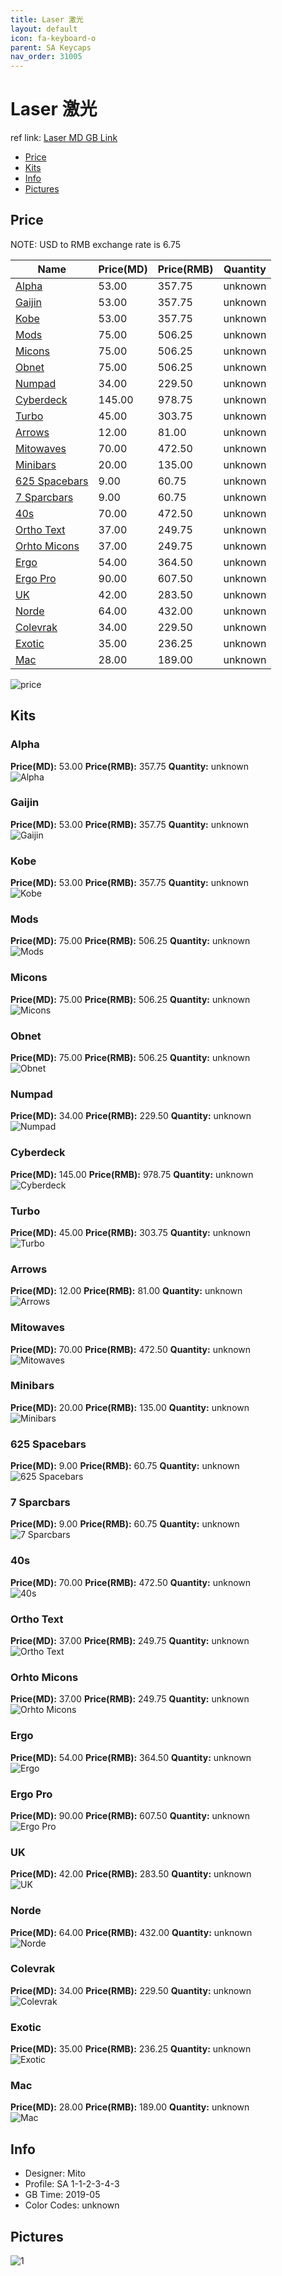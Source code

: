 ```yaml
---
title: Laser 激光
layout: default
icon: fa-keyboard-o
parent: SA Keycaps
nav_order: 31005
---
```


# Laser 激光

ref link: [Laser MD GB Link](https://drop.com/buy/drop-mito-sa-laser-custom-keycap-set)

* [Price](#price)
* [Kits](#kits)
* [Info](#info)
* [Pictures](#pictures)


## Price  
NOTE: USD to RMB exchange rate is 6.75

| Name          | Price(MD)    |  Price(RMB) | Quantity |
| ------------- | ------------ |  ---------- | -------- |
|[Alpha](#alpha)|53.00|357.75|unknown|
|[Gaijin](#gaijin)|53.00|357.75|unknown|
|[Kobe](#kobe)|53.00|357.75|unknown|
|[Mods](#mods)|75.00|506.25|unknown|
|[Micons](#micons)|75.00|506.25|unknown|
|[Obnet](#obnet)|75.00|506.25|unknown|
|[Numpad](#numpad)|34.00|229.50|unknown|
|[Cyberdeck](#cyberdeck)|145.00|978.75|unknown|
|[Turbo](#turbo)|45.00|303.75|unknown|
|[Arrows](#arrows)|12.00|81.00|unknown|
|[Mitowaves](#mitowaves)|70.00|472.50|unknown|
|[Minibars](#minibars)|20.00|135.00|unknown|
|[625 Spacebars](#625-spacebars)|9.00|60.75|unknown|
|[7 Sparcbars](#7-sparcbars)|9.00|60.75|unknown|
|[40s](#40s)|70.00|472.50|unknown|
|[Ortho Text](#ortho-text)|37.00|249.75|unknown|
|[Orhto Micons](#orhto-micons)|37.00|249.75|unknown|
|[Ergo](#ergo)|54.00|364.50|unknown|
|[Ergo Pro](#ergo-pro)|90.00|607.50|unknown|
|[UK](#uk)|42.00|283.50|unknown|
|[Norde](#norde)|64.00|432.00|unknown|
|[Colevrak](#colevrak)|34.00|229.50|unknown|
|[Exotic](#exotic)|35.00|236.25|unknown|
|[Mac](#mac)|28.00|189.00|unknown|

<img src="{{ 'assets/images/sa-keycaps/laser/price.jpg' | relative_url }}" alt="price" class="image featured">


## Kits
### Alpha
**Price(MD):** 53.00    **Price(RMB):** 357.75    **Quantity:** unknown  
<img src="{{ 'assets/images/sa-keycaps/laser/kits_pics/alphas.jpg' | relative_url }}" alt="Alpha" class="image featured">

### Gaijin
**Price(MD):** 53.00    **Price(RMB):** 357.75    **Quantity:** unknown  
<img src="{{ 'assets/images/sa-keycaps/laser/kits_pics/gaijin.jpg' | relative_url }}" alt="Gaijin" class="image featured">

### Kobe
**Price(MD):** 53.00    **Price(RMB):** 357.75    **Quantity:** unknown  
<img src="{{ 'assets/images/sa-keycaps/laser/kits_pics/kobe.jpg' | relative_url }}" alt="Kobe" class="image featured">

### Mods
**Price(MD):** 75.00    **Price(RMB):** 506.25    **Quantity:** unknown  
<img src="{{ 'assets/images/sa-keycaps/laser/kits_pics/mods.jpg' | relative_url }}" alt="Mods" class="image featured">

### Micons
**Price(MD):** 75.00    **Price(RMB):** 506.25    **Quantity:** unknown  
<img src="{{ 'assets/images/sa-keycaps/laser/kits_pics/micons.jpg' | relative_url }}" alt="Micons" class="image featured">

### Obnet
**Price(MD):** 75.00    **Price(RMB):** 506.25    **Quantity:** unknown  
<img src="{{ 'assets/images/sa-keycaps/laser/kits_pics/obnet.png' | relative_url }}" alt="Obnet" class="image featured">

### Numpad
**Price(MD):** 34.00    **Price(RMB):** 229.50    **Quantity:** unknown  
<img src="{{ 'assets/images/sa-keycaps/laser/kits_pics/numpad.jpg' | relative_url }}" alt="Numpad" class="image featured">

### Cyberdeck
**Price(MD):** 145.00    **Price(RMB):** 978.75    **Quantity:** unknown  
<img src="{{ 'assets/images/sa-keycaps/laser/kits_pics/cyberdeck.jpg' | relative_url }}" alt="Cyberdeck" class="image featured">

### Turbo
**Price(MD):** 45.00    **Price(RMB):** 303.75    **Quantity:** unknown  
<img src="{{ 'assets/images/sa-keycaps/laser/kits_pics/turbo.jpg' | relative_url }}" alt="Turbo" class="image featured">

### Arrows
**Price(MD):** 12.00    **Price(RMB):** 81.00    **Quantity:** unknown  
<img src="{{ 'assets/images/sa-keycaps/laser/kits_pics/arrows.jpg' | relative_url }}" alt="Arrows" class="image featured">

### Mitowaves
**Price(MD):** 70.00    **Price(RMB):** 472.50    **Quantity:** unknown  
<img src="{{ 'assets/images/sa-keycaps/laser/kits_pics/mitowaves.jpg' | relative_url }}" alt="Mitowaves" class="image featured">

### Minibars
**Price(MD):** 20.00    **Price(RMB):** 135.00    **Quantity:** unknown  
<img src="{{ 'assets/images/sa-keycaps/laser/kits_pics/minibars.jpg' | relative_url }}" alt="Minibars" class="image featured">

### 625 Spacebars
**Price(MD):** 9.00    **Price(RMB):** 60.75    **Quantity:** unknown  
<img src="{{ 'assets/images/sa-keycaps/laser/kits_pics/625-spacebars.jpg' | relative_url }}" alt="625 Spacebars" class="image featured">

### 7 Sparcbars
**Price(MD):** 9.00    **Price(RMB):** 60.75    **Quantity:** unknown  
<img src="{{ 'assets/images/sa-keycaps/laser/kits_pics/700-sparcbars.png' | relative_url }}" alt="7 Sparcbars" class="image featured">

### 40s
**Price(MD):** 70.00    **Price(RMB):** 472.50    **Quantity:** unknown  
<img src="{{ 'assets/images/sa-keycaps/laser/kits_pics/40s.jpg' | relative_url }}" alt="40s" class="image featured">

### Ortho Text
**Price(MD):** 37.00    **Price(RMB):** 249.75    **Quantity:** unknown  
<img src="{{ 'assets/images/sa-keycaps/laser/kits_pics/ortho-text.jpg' | relative_url }}" alt="Ortho Text" class="image featured">

### Orhto Micons
**Price(MD):** 37.00    **Price(RMB):** 249.75    **Quantity:** unknown  
<img src="{{ 'assets/images/sa-keycaps/laser/kits_pics/orhto-micons.png' | relative_url }}" alt="Orhto Micons" class="image featured">

### Ergo
**Price(MD):** 54.00    **Price(RMB):** 364.50    **Quantity:** unknown  
<img src="{{ 'assets/images/sa-keycaps/laser/kits_pics/ergo.jpg' | relative_url }}" alt="Ergo" class="image featured">

### Ergo Pro
**Price(MD):** 90.00    **Price(RMB):** 607.50    **Quantity:** unknown  
<img src="{{ 'assets/images/sa-keycaps/laser/kits_pics/ergo-pro.jpg' | relative_url }}" alt="Ergo Pro" class="image featured">

### UK
**Price(MD):** 42.00    **Price(RMB):** 283.50    **Quantity:** unknown  
<img src="{{ 'assets/images/sa-keycaps/laser/kits_pics/uk.jpg' | relative_url }}" alt="UK" class="image featured">

### Norde
**Price(MD):** 64.00    **Price(RMB):** 432.00    **Quantity:** unknown  
<img src="{{ 'assets/images/sa-keycaps/laser/kits_pics/norde.jpg' | relative_url }}" alt="Norde" class="image featured">

### Colevrak
**Price(MD):** 34.00    **Price(RMB):** 229.50    **Quantity:** unknown  
<img src="{{ 'assets/images/sa-keycaps/laser/kits_pics/colevrak.jpg' | relative_url }}" alt="Colevrak" class="image featured">

### Exotic
**Price(MD):** 35.00    **Price(RMB):** 236.25    **Quantity:** unknown  
<img src="{{ 'assets/images/sa-keycaps/laser/kits_pics/exotic.jpg' | relative_url }}" alt="Exotic" class="image featured">

### Mac
**Price(MD):** 28.00    **Price(RMB):** 189.00    **Quantity:** unknown  
<img src="{{ 'assets/images/sa-keycaps/laser/kits_pics/mac.jpg' | relative_url }}" alt="Mac" class="image featured">


## Info
* Designer: Mito
* Profile: SA 1-1-2-3-4-3
* GB Time: 2019-05
* Color Codes: unknown  


## Pictures
<img src="{{ 'assets/images/sa-keycaps/laser/rendering_pics/1.jpg' | relative_url }}" alt="1" class="image featured">
